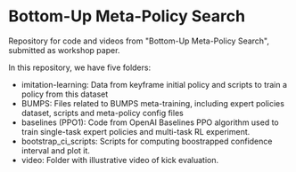 # Bottom-Up Meta-Policy Search

Repository for code and videos from "Bottom-Up Meta-Policy Search", submitted as workshop paper.

In this repository, we have five folders:

- imitation-learning: Data from keyframe initial policy and scripts to train a policy from this dataset
- BUMPS: Files related to BUMPS meta-training, including expert policies dataset, scripts and meta-policy config files
- baselines (PPO1): Code from OpenAI Baselines PPO algorithm used to train single-task expert policies and multi-task RL experiment.
- bootstrap_ci_scripts: Scripts for computing boostrapped confidence interval and plot it.
- video: Folder with illustrative video of kick evaluation.